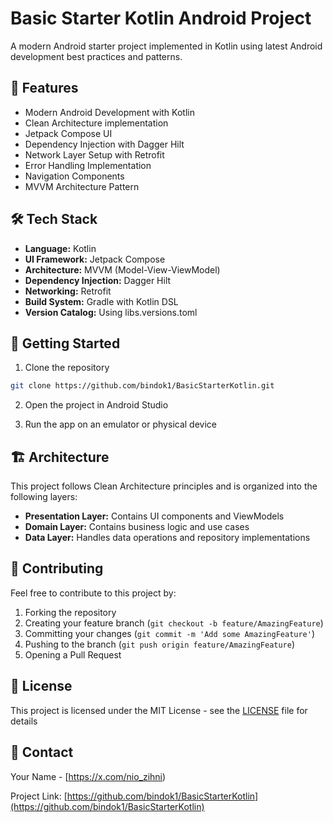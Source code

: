 # Basic Starter Kotlin Android Project

A modern Android starter project implemented in Kotlin using latest Android development best practices and patterns.

## 🌟 Features

- Modern Android Development with Kotlin
- Clean Architecture implementation
- Jetpack Compose UI
- Dependency Injection with Dagger Hilt
- Network Layer Setup with Retrofit
- Error Handling Implementation
- Navigation Components
- MVVM Architecture Pattern

## 🛠 Tech Stack

- **Language:** Kotlin
- **UI Framework:** Jetpack Compose
- **Architecture:** MVVM (Model-View-ViewModel)
- **Dependency Injection:** Dagger Hilt
- **Networking:** Retrofit
- **Build System:** Gradle with Kotlin DSL
- **Version Catalog:** Using libs.versions.toml


## 🚀 Getting Started

1. Clone the repository
```bash
git clone https://github.com/bindok1/BasicStarterKotlin.git
```

2. Open the project in Android Studio

3. Run the app on an emulator or physical device

## 🏗 Architecture

This project follows Clean Architecture principles and is organized into the following layers:

- **Presentation Layer:** Contains UI components and ViewModels
- **Domain Layer:** Contains business logic and use cases
- **Data Layer:** Handles data operations and repository implementations

## 🤝 Contributing

Feel free to contribute to this project by:
1. Forking the repository
2. Creating your feature branch (`git checkout -b feature/AmazingFeature`)
3. Committing your changes (`git commit -m 'Add some AmazingFeature'`)
4. Pushing to the branch (`git push origin feature/AmazingFeature`)
5. Opening a Pull Request

## 📝 License

This project is licensed under the MIT License - see the [LICENSE](LICENSE) file for details

## 📧 Contact

Your Name - [https://x.com/nio_zihni)

Project Link: [https://github.com/bindok1/BasicStarterKotlin](https://github.com/bindok1/BasicStarterKotlin)
